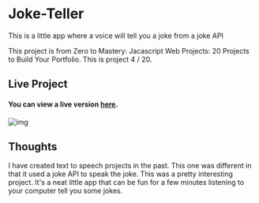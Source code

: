 # Joke-Teller
This is a little app where a voice will tell you a joke from a joke API

This project is from Zero to Mastery: Jacascript Web Projects: 20 Projects to Build Your Portfolio. This is project 4 / 20.

## Live Project

#### You can view a live version [here](https://padmarathore.github.io/Joke-Teller/).

![img](https://user-images.githubusercontent.com/118360867/207560816-736749d0-2530-4046-b476-b1ec78c6621a.png)

## Thoughts

I have created text to speech projects in the past. This one was different in that it used a joke API to speak the joke. 
This was a pretty interesting project. It's a neat little app that can be fun for a few minutes listening to your computer
tell you some jokes.




